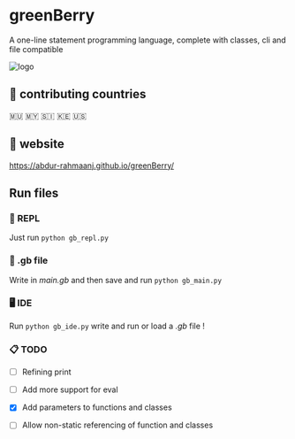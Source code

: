 # greenBerry 
A one-line statement programming language, complete with classes, cli and file compatible

![logo](docs/favicon.ico?raw=true "greenBerry")

## 🚩 contributing countries
🇲🇺 🇲🇾 🇸🇮 🇰🇪 🇺🇸

## 🔗 website
https://abdur-rahmaanj.github.io/greenBerry/

## Run files

### 🔧 REPL 

Just run `python gb_repl.py`

### 📁 .gb file

Write in *main.gb* and then save and run `python gb_main.py`

### 🖥️ IDE

Run `python gb_ide.py` write and run or load a *.gb* file !

### 📋 TODO
- [ ] Refining print
- [ ] Add more support for eval
- [x] Add parameters to functions and classes
- [ ] Allow non-static referencing of function and classes

